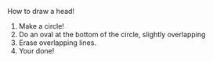 How to draw a head!
1. Make a circle!
2. Do an oval at the bottom of the circle, slightly overlapping
3. Erase overlapping lines. 
3. Your done!